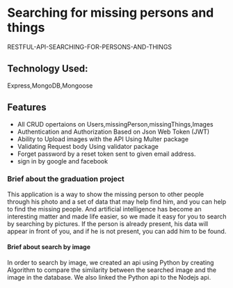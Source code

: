 # Searching for missing persons and things
RESTFUL-API-SEARCHING-FOR-PERSONS-AND-THINGS
## Technology Used:

Express,MongoDB,Mongoose

## Features
<ul>
<li>All CRUD opertaions on Users,missingPerson,missingThings,Images</li>
<li>Authentication and Authorization Based on Json Web Token (JWT)</li>
<li>Ability to Upload images with the API Using Multer package </li>
<li>Validating Request body Using validator package</li>
<li>Forget password by a reset token sent to given email address.</li>
<li>sign in by google and facebook</li>

</ul>

### Brief about the graduation project

This application is a way to show the missing person to other people
through his photo and a set of data that may help find him, and you
can help to find the missing people.
And artificial intelligence has become an interesting matter and made
life easier, so we made it easy for you to search by searching by
pictures. If the person is already present, his data will appear in front
of you, and if he is not present, you can add him to be found.
#### Brief about search by image
In order to search by image, we created an api using Python by creating Algorithm
to compare the similarity between the searched image and the image in the database.
We also linked the Python api to the Nodejs api.










